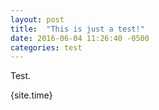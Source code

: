 ```yaml
---
layout: post
title:  "This is just a test!"
date: 2016-06-04 11:26:40 -0500
categories: test
---
```


Test.

<a> {site.time} </a>